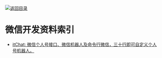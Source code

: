 [![返回目录](https://parg.co/UGo)](https://parg.co/b4z) 
 


 


 


 



# 微信开发资料索引



- [itChat: 微信个人号接口、微信机器人及命令行微信，三十行即可自定义个人号机器人。](https://github.com/littlecodersh/ItChat)